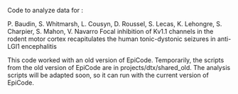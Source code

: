 Code to analyze data for :

P. Baudin, S. Whitmarsh, L. Cousyn, D. Roussel, S. Lecas, K. Lehongre, S. Charpier, S. Mahon, V. Navarro
Focal inhibition of Kv1.1 channels in the rodent motor cortex recapitulates the human tonic-dystonic seizures in anti-LGI1 encephalitis

This code worked with an old version of EpiCode. Temporarily, the scripts from the old version of EpiCode are in projects/dtx/shared_old. The analysis scripts will be adapted soon, so it can run with the current version of EpiCode.